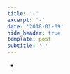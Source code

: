```yaml
---
title: '-'
excerpt: '-'
date: '2018-01-09'
hide_header: true
template: post
subtitle: '-'
---
```

-
